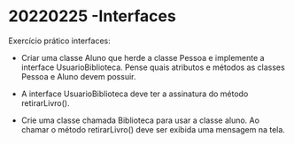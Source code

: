 # 20220225 -Interfaces

Exercício prático interfaces:

- Criar uma classe Aluno que herde a classe Pessoa e implemente a interface UsuarioBiblioteca. Pense quais atributos e métodos as classes Pessoa e Aluno devem possuir.

- A interface UsuarioBiblioteca deve ter a assinatura do método retirarLivro().

- Crie uma classe chamada Biblioteca para usar a classe aluno. Ao chamar o método retirarLivro() deve ser exibida uma mensagem na tela.